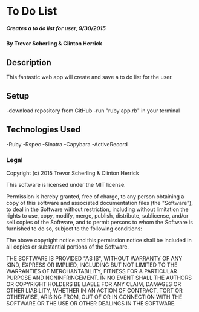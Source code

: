 # To Do List

##### Creates a to do list for user, 9/30/2015

#### By Trevor Scherling & Clinton Herrick

## Description

This fantastic web app will create and save a to do list for the user.

## Setup

-download repository from GitHub
-run "ruby app.rb" in your terminal

## Technologies Used

-Ruby
-Rspec
-Sinatra
-Capybara
-ActiveRecord

### Legal

Copyright (c) 2015 Trevor Scherling & Clinton Herrick

This software is licensed under the MIT license.

Permission is hereby granted, free of charge, to any person obtaining a copy
of this software and associated documentation files (the "Software"), to deal
in the Software without restriction, including without limitation the rights
to use, copy, modify, merge, publish, distribute, sublicense, and/or sell
copies of the Software, and to permit persons to whom the Software is
furnished to do so, subject to the following conditions:

The above copyright notice and this permission notice shall be included in
all copies or substantial portions of the Software.

THE SOFTWARE IS PROVIDED "AS IS", WITHOUT WARRANTY OF ANY KIND, EXPRESS OR
IMPLIED, INCLUDING BUT NOT LIMITED TO THE WARRANTIES OF MERCHANTABILITY,
FITNESS FOR A PARTICULAR PURPOSE AND NONINFRINGEMENT. IN NO EVENT SHALL THE
AUTHORS OR COPYRIGHT HOLDERS BE LIABLE FOR ANY CLAIM, DAMAGES OR OTHER
LIABILITY, WHETHER IN AN ACTION OF CONTRACT, TORT OR OTHERWISE, ARISING FROM,
OUT OF OR IN CONNECTION WITH THE SOFTWARE OR THE USE OR OTHER DEALINGS IN
THE SOFTWARE.
